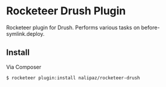 # Rocketeer Drush Plugin

Rocketeer plugin for Drush. Performs various tasks on before-symlink.deploy.

## Install

Via Composer

``` bash
$ rocketeer plugin:install nalipaz/rocketeer-drush
```

